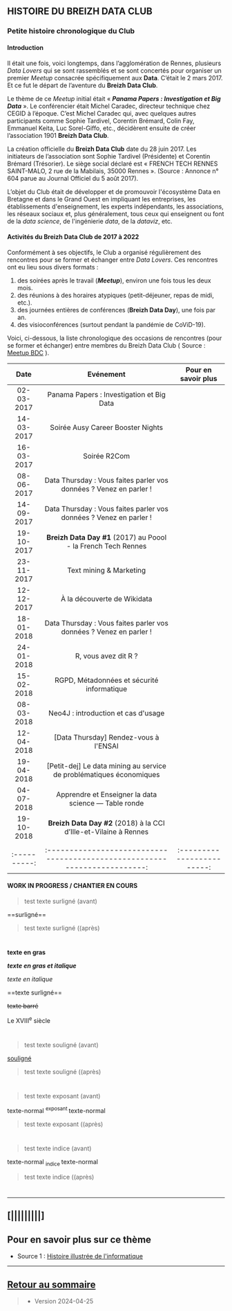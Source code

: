 ## HISTOIRE DU BREIZH DATA CLUB



### Petite histoire chronologique du Club

#### Introduction

Il était une fois, voici longtemps, dans l’agglomération de Rennes, plusieurs _Data Lovers_ qui se sont
rassemblés et se sont concertés pour organiser un premier _Meetup_ consacrée spécifiquement aux
**Data**. C’était le 2 mars 2017. Et ce fut le départ de l’aventure du **Breizh Data Club**.

Le thème de ce _Meetup_ initial était « ***Panama Papers : Investigation et Big Data*** ». Le conférencier
était Michel Caradec, directeur technique chez CEGID à l’époque. C’est Michel Caradec qui, avec
quelques autres participants comme Sophie Tardivel, Corentin Brémard, Colin Fay, Emmanuel Keita,
Luc Sorel-Giffo, etc., décidèrent ensuite de créer l’association 1901 **Breizh Data Club**.

La création officielle du **Breizh Data Club** date du 28 juin 2017. Les initiateurs de l’association sont
Sophie Tardivel (Présidente) et Corentin Brémard (Trésorier). Le siège social déclaré est « FRENCH
TECH RENNES SAINT-MALO, 2 rue de la Mabilais, 35000 Rennes ». (Source : Annonce n° 604 parue au
Journal Officiel du 5 août 2017).

L’objet du Club était de développer et de promouvoir l'écosystème Data en Bretagne et dans le Grand
Ouest en impliquant les entreprises, les établissements d'enseignement, les experts indépendants, les
associations, les réseaux sociaux et, plus généralement, tous ceux qui enseignent ou font de la _data
science_, de l'ingénierie _data_, de la _dataviz_, etc.

#### Activités du Breizh Data Club de 2017 à 2022

Conformément à ses objectifs, le Club a organisé régulièrement des rencontres pour se former et
échanger entre _Data Lovers_. Ces rencontres ont eu lieu sous divers formats :
1) des soirées après le travail (***Meetup***), environ une fois tous les deux mois.
2) des réunions à des horaires atypiques (petit-déjeuner, repas de midi, etc.).
3) des journées entières de conférences (**Breizh Data Day**), une fois par an.
4) des visioconférences (surtout pendant la pandémie de CoViD-19).

Voici, ci-dessous, la liste chronologique des occasions de rencontres (pour se former et échanger)
entre membres du Breizh Data Club ( Source : [Meetup BDC](<https://www.meetup.com/breizh-data-club/events>) ).


|    Date     |                    Evénement                                             |    Pour en savoir plus   |
| :----------:|:------------------------------------------------------------------------:|:------------------------:|
| 02-03-2017  |  Panama Papers : Investigation et Big Data                               |                          |
| 14-03-2017  |  Soirée Ausy Career Booster Nights                                       |                          |
| 16-03-2017  |  Soirée R2Com                                                            |                          |
| 08-06-2017  | Data Thursday : Vous faites parler vos données ? Venez en parler !       |                          |
| 14-09-2017  | Data Thursday : Vous faites parler vos données ? Venez en parler !       |                          |
| 19-10-2017  | **Breizh Data Day #1** (2017) au Poool - la French Tech Rennes           |                          |
| 23-11-2017  | Text mining & Marketing                                                  |                          |
| 12-12-2017  |  À la découverte de Wikidata                                             |                          |
| 18-01-2018  | Data Thursday : Vous faites parler vos données ? Venez en parler !       |                          |
| 24-01-2018  |  R, vous avez dit R ?                                                    |                          |
| 15-02-2018  |  RGPD, Métadonnées et sécurité informatique                              |                          |
| 08-03-2018  | Neo4J : introduction et cas d'usage                                      |                          |
| 12-04-2018  | [Data Thursday] Rendez-vous à l'ENSAI                                    |                          |
| 19-04-2018  | [Petit-dej] Le data mining au service de problématiques économiques      |                          |
| 04-07-2018  | Apprendre et Enseigner la data science — Table ronde                     |                          |
| 19-10-2018  | **Breizh Data Day #2** (2018) à la CCI d’Ille-et-Vilaine à Rennes        |                          |
|             |                                                                          |                          |
| :----------:|:------------------------------------------------------------------------:|:------------------------:|

#### WORK IN PROGRESS / CHANTIER EN COURS
> test texte surligné (avant)

==surligné==   

> test texte surligné ((après)

#
**texte en gras**

***texte en gras et italique***

_texte en italique_

==texte surligné==

~~texte barré~~


Le XVIII<sup>e</sup> siècle

#


> test texte souligné (avant)

<ins>  souligné </ins>   

> test texte souligné ((après)

#

> test texte exposant (avant)

texte-normal <sup>   exposant  </sup>   texte-normal

> test texte  exposant  ((après)

#  

> test texte indice (avant)

texte-normal <sub>  indice  </sub>   texte-normal

> test texte indice  ((après)

#  


---

## [|||||||||] 
>
## Pour en savoir plus sur ce thème

- Source 1 : [Histoire illustrée de l'informatique](https://laboutique.edpsciences.fr/produit/1255/9782759827053/histoire-illustree-de-l-informatique)

---
## [Retour au sommaire](https://dcn-prof.github.io/breizhdataclub/)
  
>
>
>  *  Version 2024-04-25



